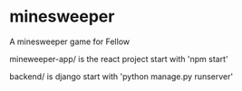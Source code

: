# minesweeper
A minesweeper game for Fellow


mineweeper-app/ is the react project
start with 'npm start'

backend/ is django
start with 'python manage.py runserver'
